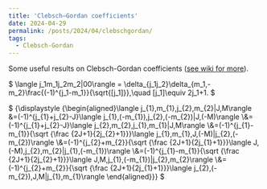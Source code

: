```yaml
---
title: 'Clebsch–Gordan coefficients'
date: 2024-04-29
permalink: /posts/2024/04/clebschgordan/
tags:
  - Clebsch-Gordan
---
```


Some useful results on Clebsch-Gordan coefficients ([see wiki for more](https://en.wikipedia.org/wiki/Clebsch%E2%80%93Gordan_coefficients)).

$
\langle j_1m_1j_2m_2|00\rangle = \delta_{j_1j_2}\delta_{m_1,-m_2}\frac{(-1)^{j_1-m_1}}{\sqrt{[j_1]}},\quad
[j_1]\equiv 2j_1+1.
$

$
{\displaystyle {\begin{aligned}\langle j_{1}\,m_{1}\,j_{2}\,m_{2}|J\,M\rangle &=(-1)^{j_{1}+j_{2}-J}\langle j_{1}\,(-m_{1})\,j_{2}\,(-m_{2})|J\,(-M)\rangle \\&=(-1)^{j_{1}+j_{2}-J}\langle j_{2}\,m_{2}\,j_{1}\,m_{1}|J\,M\rangle \\&=(-1)^{j_{1}-m_{1}}{\sqrt {\frac {2J+1}{2j_{2}+1}}}\langle j_{1}\,m_{1}\,J\,(-M)|j_{2}\,(-m_{2})\rangle \\&=(-1)^{j_{2}+m_{2}}{\sqrt {\frac {2J+1}{2j_{1}+1}}}\langle J\,(-M)\,j_{2}\,m_{2}|j_{1}\,(-m_{1})\rangle \\&=(-1)^{j_{1}-m_{1}}{\sqrt {\frac {2J+1}{2j_{2}+1}}}\langle J\,M\,j_{1}\,(-m_{1})|j_{2}\,m_{2}\rangle \\&=(-1)^{j_{2}+m_{2}}{\sqrt {\frac {2J+1}{2j_{1}+1}}}\langle j_{2}\,(-m_{2})\,J\,M|j_{1}\,m_{1}\rangle \end{aligned}}}
$
